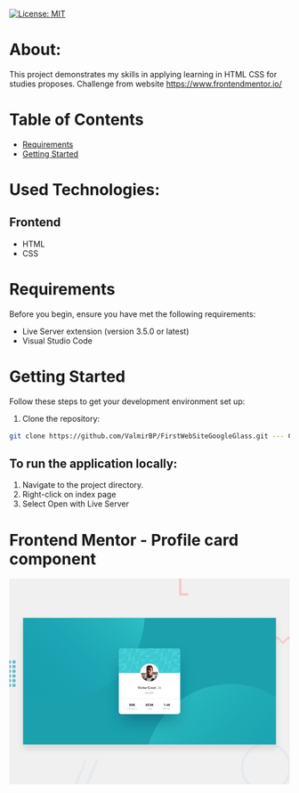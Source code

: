 
[![License: MIT](https://img.shields.io/badge/License-MIT-yellow.svg)](https://github.com/ValmirBP/ProfileCardComponent/blob/master/LICENSE)

# About:
This project demonstrates my skills in applying learning in HTML CSS for studies proposes.
Challenge from website https://www.frontendmentor.io/

# Table of Contents

- [Requirements](#requirements)
- [Getting Started](#getting-started)

# Used Technologies:
 
 ## Frontend
- HTML
- CSS

# Requirements

Before you begin, ensure you have met the following requirements:

- Live Server extension (version 3.5.0 or latest)
- Visual Studio Code 

# Getting Started

Follow these steps to get your development environment set up:

1. Clone the repository:

```bash
git clone https://github.com/ValmirBP/FirstWebSiteGoogleGlass.git --- CAHNGE
```

## To run the application locally:

1. Navigate to the project directory.
2. Right-click on index page
3. Select Open with Live Server 


# Frontend Mentor - Profile card component

![Design preview for the Profile card component coding challenge](./design/desktop-preview.jpg)


